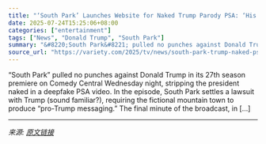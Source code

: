 ```yaml
---
title: "‘South Park’ Launches Website for Naked Trump Parody PSA: ‘His Penis Is Teeny-Tiny, but His Love for Us Is Large’"
date: 2025-07-24T15:25:06+08:00
categories: ["entertainment"]
tags: ["News", "Donald Trump", "South Park"]
summary: "&#8220;South Park&#8221; pulled no punches against Donald Trump in its 27th season premiere on Comedy Central Wednesday night, stripping the president naked in a deepfake PSA video. In the episode, So"
source_url: "https://variety.com/2025/tv/news/south-park-trump-naked-psa-tiny-penis-1236469030/"
---
```


&#8220;South Park&#8221; pulled no punches against Donald Trump in its 27th season premiere on Comedy Central Wednesday night, stripping the president naked in a deepfake PSA video. In the episode, South Park settles a lawsuit with Trump (sound familiar?), requiring the fictional mountain town to produce &#8220;pro-Trump messaging.&#8221; The final minute of the broadcast, in [&#8230;]

---

*来源: [原文链接](https://variety.com/2025/tv/news/south-park-trump-naked-psa-tiny-penis-1236469030/)*
